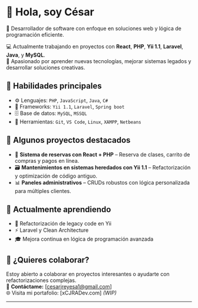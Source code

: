 # 👋 Hola, soy César

🎯 Desarrollador de software con enfoque en soluciones web y lógica de programación eficiente.

💻 Actualmente trabajando en proyectos con **React**, **PHP**, **Yii 1.1**, **Laravel**, **Java**, y **MySQL**.  
🧠 Apasionado por aprender nuevas tecnologías, mejorar sistemas legados y desarrollar soluciones creativas.

## 🚀 Habilidades principales

- ⚙️ Lenguajes: `PHP`, `JavaScript`, `Java`, `C#` 
- 🧱 Frameworks: `Yii 1.1`, `Laravel`, `Spring boot` 
- 🗄️ Base de datos: `MySQL`, `MSSQL`
- 🔧 Herramientas: `Git`, `VS Code`, `Linux`, `XAMPP`, `Netbeans` 

## 📂 Algunos proyectos destacados

- 🛒 **Sistema de reservas con React + PHP** – Reserva de clases, carrito de compras y pagos en línea.
- 🗃️ **Mantenimientos en sistemas heredados con Yii 1.1** – Refactorización y optimización de código antiguo.
- 📊 **Paneles administrativos** – CRUDs robustos con lógica personalizada para múltiples clientes.

## 🌱 Actualmente aprendiendo

- 🔄 Refactorización de legacy code en Yii
- ⚡ Laravel y Clean Architecture
- 🎓 Mejora continua en lógica de programación avanzada

## 🤝 ¿Quieres colaborar?

Estoy abierto a colaborar en proyectos interesantes o ayudarte con refactorizaciones complejas.  
📩 **Contáctame:** [cesarjreyesa1@gmail.com]  
🌐 Visita mi portafolio: [xCJRADev.com] *(WIP)*

---

